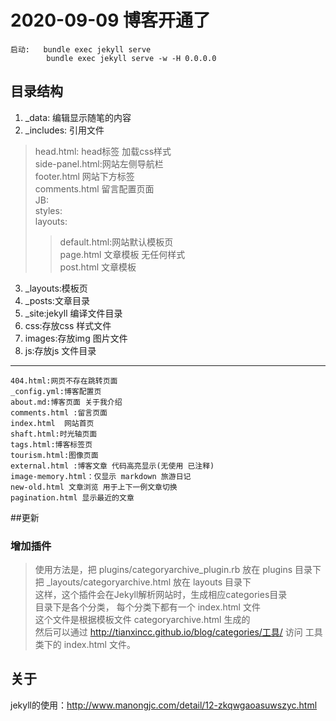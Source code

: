 # 2020-09-09 博客开通了


    启动:   bundle exec jekyll serve
            bundle exec jekyll serve -w -H 0.0.0.0

    
## 目录结构

1. _data: 编辑显示随笔的内容
2. _includes: 引用文件
>head.html: head标签 加载css样式  
>side-panel.html:网站左侧导航栏  
>footer.html 网站下方标签  
>comments.html 留言配置页面   
>JB:  
>styles:  
>layouts:  
>>default.html:网站默认模板页  
>page.html 文章模板 无任何样式  
>post.html 文章模板  



3. _layouts:模板页
4. _posts:文章目录
5. _site:jekyll 编译文件目录
6. css:存放css 样式文件
7. images:存放img 图片文件
8. js:存放js 文件目录

---

    404.html:网页不存在跳转页面
    _config.yml:博客配置页
    about.md:博客页面 关于我介绍
    comments.html :留言页面
    index.html  网站首页
    shaft.html:时光轴页面
    tags.html:博客标签页
    tourism.html:图像页面
    external.html :博客文章 代码高亮显示(无使用 已注释)
    image-memory.html：仅显示 markdown 旅游日记
    new-old.html 文章浏览 用于上下一例文章切换 
    pagination.html 显示最近的文章
    
##更新
### 增加插件

 >使用方法是，把 plugins/categoryarchive_plugin.rb 放在 plugins 目录下
 把 _layouts/categoryarchive.html 放在 layouts 目录下  
 这样，这个插件会在Jekyll解析网站时，生成相应categories目录  
 目录下是各个分类， 每个分类下都有一个 index.html 文件  
 这个文件是根据模板文件 categoryarchive.html 生成的  
 然后可以通过 http://tianxincc.github.io/blog/categories/工具/ 访问 工具类下的 index.html 文件。



## 关于

jekyll的使用：http://www.manongjc.com/detail/12-zkqwgaoasuwszyc.html

    


    
    